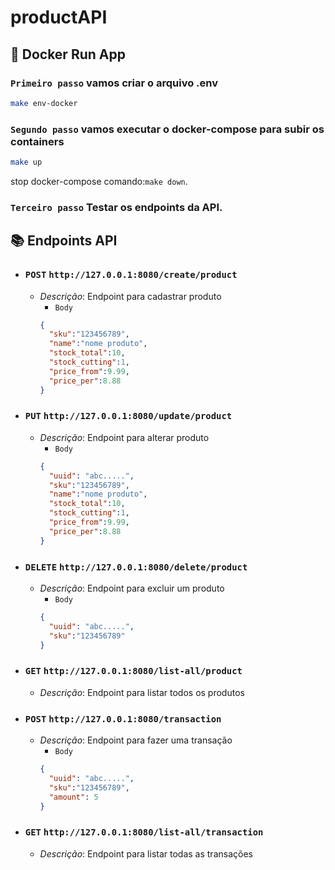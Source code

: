 # productAPI

## :rocket: Docker Run App
### `Primeiro passo` vamos criar o arquivo .env
```sh
make env-docker
```
### `Segundo passo` vamos executar o docker-compose para subir os containers
```sh
make up
```
stop docker-compose comando:`make down`.

### `Terceiro passo`  Testar os endpoints da API.
## :books: Endpoints API
* ### `POST` `http://127.0.0.1:8080/create/product`
    * _Descrição_: Endpoint para cadastrar produto
        * `Body`
        ```JSON
        {
          "sku":"123456789",
          "name":"nome produto",
          "stock_total":10,
          "stock_cutting":1,
          "price_from":9.99,
          "price_per":8.88
        }
        ```
      
* ### `PUT` `http://127.0.0.1:8080/update/product`
    * _Descrição_: Endpoint para alterar produto
        * `Body`
        ```JSON
        {
          "uuid": "abc.....",
          "sku":"123456789",
          "name":"nome produto",
          "stock_total":10,
          "stock_cutting":1,
          "price_from":9.99,
          "price_per":8.88
        }
        ```
      
* ### `DELETE` `http://127.0.0.1:8080/delete/product`
    * _Descrição_: Endpoint para excluir um produto
        * `Body`
        ```JSON
        {
          "uuid": "abc.....",
          "sku":"123456789"
        }
        ```
      
* ### `GET` `http://127.0.0.1:8080/list-all/product`
    * _Descrição_: Endpoint para listar todos os produtos

* ### `POST` `http://127.0.0.1:8080/transaction`
    * _Descrição_: Endpoint para fazer uma transação
        * `Body`
        ```JSON
        {
          "uuid": "abc.....",
          "sku":"123456789",
          "amount": 5
        }
        ```
      
* ### `GET` `http://127.0.0.1:8080/list-all/transaction`
    * _Descrição_: Endpoint para listar todas as transações